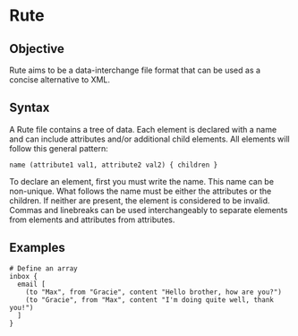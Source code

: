 # Rute
## Objective
Rute aims to be a data-interchange file format that can be used as a concise alternative to XML.
## Syntax
A Rute file contains a tree of data. Each element is declared with a name and can include attributes and/or additional child elements. All elements will follow this general pattern:
```
name (attribute1 val1, attribute2 val2) { children }
```
To declare an element, first you must write the name. This name can be non-unique.
What follows the name must be either the attributes or the children. If neither are present, the element is considered to be invalid.
Commas and linebreaks can be used interchangeably to separate elements from elements and attributes from attributes.
## Examples
```
# Define an array
inbox {
  email [
    (to "Max", from "Gracie", content "Hello brother, how are you?")
    (to "Gracie", from "Max", content "I'm doing quite well, thank you!")
  ]
}
```
